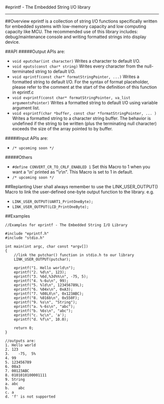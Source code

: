 
#eprintf - The Embedded String I/O library
***

##Overview
eprintf is a collection of string I/O functions specifically written for embedded systems with low-memory capacity and low computing capacity like MCU. 
The recommended use of this library includes: debug/maintenance console and writing formatted strings into display device.

##API
#####Output APIs are:
* `void eputchar(int character)`
Writes a character to default I/O.
* `void eputs(const char* string)`
Writes every character from the null-terminated string to default I/O.
* `void eprintf(const char* formatStringPointer, ...)`
 Writes a formatted string to default I/O. For the syntax of  format placeholder, please refer to the comment at the start of the definition of this function in eprintf.c
* `void evprintf(const char* formatStringPointer, va_list argumentsPointer)`
Writes a formatted string to default I/O using variable argument list.
* `void esprintf(char *buffer, const char *formatStringPointer, ... )`
Writes a formatted string to a character string buffer. The behavior is undefined if the string to be written (plus the terminating null character) exceeds the size of the array pointed to by buffer.

#####Input APIs are:
* `/* upcoming soon */`

#####Others
* `#define CONVERT_CR_TO_CRLF_ENABLED 1`
Set this Macro to 1 when you want a '\n' printed as "\r\n". This Macro is set to 1 in default.
* `/* upcoming soon */`

##Replanting
User shall always remember to use the LINK_USER_OUTPUT() Macro to link the user-defined one-byte output function to the library. e.g.

* `LINK_USER_OUTPUT(UART1_PrintOneByte);`
* `LINK_USER_OUTPUT(LCD_PrintOneByte);`


##Examples

    //Examples for eprintf - The Embedded String I/O Library

    #include "eprintf.h"
    #include "stdio.h"

    int main(int argc, char const *argv[])
    {
	    //link the putchar() function in stdio.h to our library
	    LINK_USER_OUTPUT(putchar);

	    eprintf("1. Hello world\n");
	    eprintf("2. %d\n", 123);
	    eprintf("3. %6d,%3d%%\n", -75, 5);
	    eprintf("4. %-6u\n", 99);
	    eprintf("5. %ld\n", 123456789L);
	    eprintf("6. %04x\n", 0xA3);
	    eprintf("7. %08LX\n", 0x123ABC);
	    eprintf("8. %016b\n", 0x550F);
	    eprintf("9. %s\n", "String");
	    eprintf("a. %-6s\n", "abc");
	    eprintf("b. %6s\n", "abc");
	    eprintf("c. %c\n", 'a');
	    eprintf("d. %f\n", 10.0);

	    return 0;
    }

    //outputs are:
    1. Hello world
    2. 123
    3.    -75,  5%
    4. 99    
    5. 123456789
    6. 00a3
    7. 00123ABC
    8. 0101010100001111
    9. String
    a. abc   
    b.    abc
    c. a
    d. 'f' is not supported


